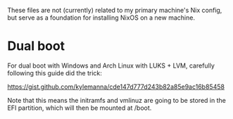 These files are not (currently) related to my primary machine's Nix config, but serve as a foundation for installing NixOS on a new machine.

# Dual boot
For dual boot with Windows and Arch Linux with LUKS + LVM, carefully
following this guide did the trick:

https://gist.github.com/kylemanna/cde147d777d243b82a85e9ac16b85458

Note that this means the initramfs and vmlinuz are going to be stored
in the EFI partition, which will then be mounted at /boot.
